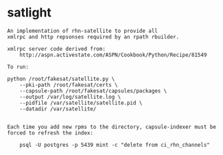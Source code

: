satlight 
=============

    An implementation of rhn-satellite to provide all
    xmlrpc and http repsonses required by an rpath rbuilder.

    xmlrpc server code derived from: 
        http://aspn.activestate.com/ASPN/Cookbook/Python/Recipe/81549

    To run:
    
    python /root/fakesat/satellite.py \
        --pki-path /root/fakesat/certs \
        --capsule-path /root/fakesat/capsules/packages \
        --output /var/log/satellite.log \
        --pidfile /var/satellite/satellite.pid \
        --datadir /var/satellite/  


    Each time you add new rpms to the directory, capsule-indexer must be
    forced to refresh the index:
    
        psql -U postgres -p 5439 mint -c "delete from ci_rhn_channels"    
